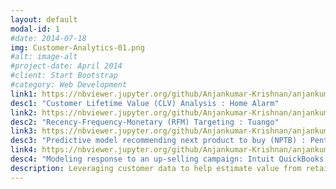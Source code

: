 ```yaml
---
layout: default
modal-id: 1
#date: 2014-07-18
img: Customer-Analytics-01.png
#alt: image-alt
#project-date: April 2014
#client: Start Bootstrap
#category: Web Development
link1: https://nbviewer.jupyter.org/github/Anjankumar-Krishnan/anjankumar-krishnan.github.io/blob/cb41b317057e8faa3ce651e24704d98bc05660d2/homealarm-clv_anjan_git_publish.ipynb
desc1: "Customer Lifetime Value (CLV) Analysis : Home Alarm"
link2: https://nbviewer.jupyter.org/github/Anjankumar-Krishnan/anjankumar-krishnan.github.io/blob/cb41b317057e8faa3ce651e24704d98bc05660d2/tuango-rfm_anjan_git_publish.ipynb
desc2: "Recency-Frequency-Monetary (RFM) Targeting : Tuango"
link3: https://nbviewer.jupyter.org/github/Anjankumar-Krishnan/anjankumar-krishnan.github.io/blob/ceba324fbb4a0d7b4b1102f6161ade56e6dcd8ee/pentathlon_nptb_git_publish.ipynb
desc3: "Predictive model recommending next product to buy (NPTB) : Pentathlon"
link4: https://nbviewer.jupyter.org/github/Anjankumar-Krishnan/anjankumar-krishnan.github.io/blob/ceba324fbb4a0d7b4b1102f6161ade56e6dcd8ee/intuit_redux_git_publish.ipynb
desc4: "Modeling response to an up-selling campaign: Intuit QuickBooks Upgrade"
description: Leveraging customer data to help estimate value from retaining customers, maximizing return on marketing expenditure through targeting and predictive modeling
---
```

